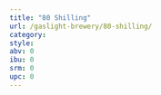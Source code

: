 ```yaml
---
title: "80 Shilling"
url: /gaslight-brewery/80-shilling/
category: 
style: 
abv: 0
ibu: 0
srm: 0
upc: 0
---
```



